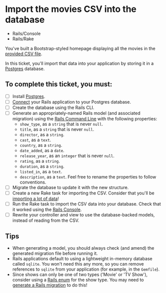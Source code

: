 # Import the movies CSV into the database

- Rails/Console
- Rails/Rake

You've built a Bootstrap-styled homepage displaying all the movies in the [provided CSV file](../training-data).

In this ticket, you'll import that data into your application by storing it in a [Postgres](https://www.postgresql.org/) database.

## To complete this ticket, you must:

- [ ] Install [Postgres](https://postgresapp.com/).
- [ ] [Connect](https://guides.rubyonrails.org/configuring.html#configuring-a-postgresql-database) your Rails application to your Postgres database.
- [ ] Create the database using the Rails CLI.
- [ ] Generate an appropriately-named Rails model (and associated migration) using the [Rails Command Line](https://guides.rubyonrails.org/command_line.html) with the following properties:
  - `show_type`, as a `string` that is never `null`.
  - `title`, as a `string` that is never `null`.
  - `director`, as a `string`.
  - `cast`, as a `text`.
  - `country`, as a `string`.
  - `date_added`, as a `date`.
  - `release_year`, as an `integer` that is never `null`.
  - `rating`, as a `string`.
  - `duration`, as a `string`.
  - `listed_in`, as a `text`.
  - `description`, as a `text`.
Feel free to rename the properties to follow conventions. 
- [ ] Migrate the database to update it with the new structure.
- [ ] Create a new Rake task for importing the CSV. Consider that you'll be [importing a lot of data](https://mattboldt.com/importing-massive-data-into-rails/)!
- [ ] Run the Rake task to import the CSV data into your database. Check that it worked using the [Rails Console](https://guides.rubyonrails.org/command_line.html#bin-rails-console).
- [ ] Rewrite your controller and view to use the database-backed models, instead of reading from the CSV.

## Tips
- When generating a model, you should always check (and amend) the generated migration file before running it.
- Rails applications default to using a lightweight in-memory database called `sqlite`. You won't need this any more, so you can remove references to `sqlite` from your application (for example, in the `Gemfile`).
- Since shows can only be one of two types ('Movie' or 'TV Show'), consider using a [Rails enum](https://betterprogramming.pub/how-to-use-enums-in-rails-6-87600e292476) for the show type. You may need to [generate a Rails migration](https://guides.rubyonrails.org/active_record_migrations.html#creating-a-standalone-migration) to do this!